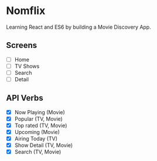 # Nomflix

Learning React and ES6 by building a Movie Discovery App.

## Screens

- [ ] Home
- [ ] TV Shows
- [ ] Search
- [ ] Detail

## API Verbs

- [x] Now Playing (Movie)
- [x] Popular (TV, Movie)
- [x] Top rated (TV, Movie)
- [x] Upcoming (Movie)
- [x] Airing Today (TV)
- [x] Show Detail (TV, Movie)
- [x] Search (TV, Movie)
